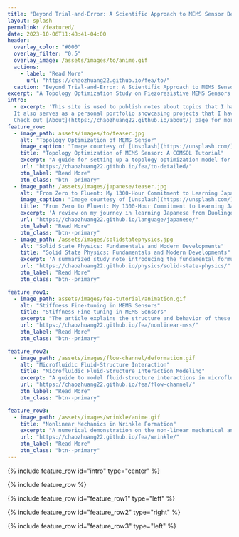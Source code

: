 ```yaml
---
title: "Beyond Trial-and-Error: A Scientific Approach to MEMS Sensor Design"
layout: splash
permalink: /featured/
date: 2023-10-06T11:48:41-04:00
header:
  overlay_color: "#000"
  overlay_filter: "0.5"
  overlay_image: /assets/images/to/anime.gif
  actions:
    - label: "Read More"
      url: "https://chaozhuang22.github.io/fea/to/"
  caption: "Beyond Trial-and-Error: A Scientific Approach to MEMS Sensor Design"
excerpt: "A Topology Optimization Study on Piezoresistive MEMS Sensors."
intro: 
  - excerpt: 'This site is used to publish notes about topics that I have learned and read.
  It also serves as a personal portfolio showcasing projects that I have beening working on.
  Check out [About](https://chaozhuang22.github.io/about/) page for more information.'
feature_row:
  - image_path: assets/images/to/teaser.jpg
    alt: "Topology Optimization of MEMS Sensor"
    image_caption: "Image courtesy of [Unsplash](https://unsplash.com/)"
    title: "Topology Optimization of MEMS Sensor: A COMSOL Tutorial"
    excerpt: "A guide for setting up a topology optimization model for MEMS sensor design."
    url: "https://chaozhuang22.github.io/fea/to-detailed/"
    btn_label: "Read More"
    btn_class: "btn--primary"
  - image_path: /assets/images/japanese/teaser.jpg
    alt: "From Zero to Fluent: My 1300-Hour Commitment to Learning Japanese"
    image_caption: "Image courtesy of [Unsplash](https://unsplash.com/)"
    title: "From Zero to Fluent: My 1300-Hour Commitment to Learning Japanese"
    excerpt: 'A review on my journey in learning Japanese from Duolingo to active/passive immersion.'
    url: "https://chaozhuang22.github.io/language/japanese/"
    btn_label: "Read More"
    btn_class: "btn--primary"
  - image_path: /assets/images/solidstatephysics.jpg
    alt: "Solid State Physics: Fundamentals and Modern Developments"
    title: "Solid State Physics: Fundamentals and Modern Developments"
    excerpt: 'A summarized study note introducing the fundamental formulations in solid state physics.'
    url: "https://chaozhuang22.github.io/physics/solid-state-physics/"
    btn_label: "Read More"
    btn_class: "btn--primary"

feature_row1:
  - image_path: assets/images/fea-tutorial/animation.gif
    alt: "Stiffness Fine-tuning in MEMS Sensors"
    title: "Stiffness Fine-tuning in MEMS Sensors"
    excerpt: "The article explains the structure and behavior of these sensors, emphasizing the role of stiffness manipulation for enhanced performance. By introducing prestress, the sensor's sensitivity to surface stress-induced bending can be optimized. The tutorial offers a step-by-step guide on setting up, solving, and analyzing the model, highlighting the importance of understanding nonlinearity for improved sensor designs."
    url: "https://chaozhuang22.github.io/fea/nonlinear-mss/"
    btn_label: "Read More"
    btn_class: "btn--primary"

feature_row2:
  - image_path: /assets/images/flow-channel/deformation.gif
    alt: "Microfluidic Fluid-Structure Interaction"
    title: "Microfluidic Fluid-Structure Interaction Modeling"
    excerpt: "A guide to model fluid-structure interactions in microfluidic channel made with soft materials. A sister article to wrinkle formation demonstration."
    url: "https://chaozhuang22.github.io/fea/flow-channel/"
    btn_label: "Read More"
    btn_class: "btn--primary"

feature_row3:
  - image_path: /assets/images/wrinkle/anime.gif
    title: "Nonlinear Mechanics in Wrinkle Formation"
    excerpt: "A numerical demonstration on the non-linear mechanical analysis of wrinkle formation, a universal mechanical phenomenon that occurs across length scales."
    url: "https://chaozhuang22.github.io/fea/wrinkle/"
    btn_label: "Read More"
    btn_class: "btn--primary"
---
```


{% include feature_row id="intro" type="center" %}

{% include feature_row %}

{% include feature_row id="feature_row1" type="left" %}

{% include feature_row id="feature_row2" type="right" %}

{% include feature_row id="feature_row3" type="left" %}